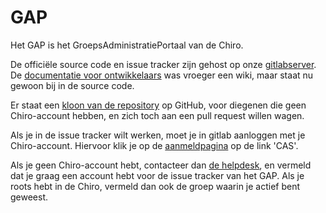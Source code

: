 # GAP

Het GAP is het GroepsAdministratiePortaal van de Chiro.

De officiële source code en issue tracker zijn gehost op onze
[gitlabserver](https://gitlab.chiro.be/gap/gap). De
[documentatie voor ontwikkelaars](doc/WikiStart.md) was vroeger een
wiki, maar staat nu gewoon bij in de source code.

Er staat een [kloon van de repository](https://github.com/Chirojeugd-Vlaanderen/gap)
op GitHub, voor diegenen die geen Chiro-account hebben, en zich toch
aan een pull request willen wagen.

Als je in de issue tracker wilt werken, moet je in gitlab aanloggen
met je Chiro-account. Hiervoor klik je op de
[aanmeldpagina](https://gitlab.chiro.be/users/sign_in) op de link 'CAS'.

Als je geen Chiro-account hebt, contacteer dan
[de helpdesk](https://chiro.be/eloket/feedback-gap), en vermeld dat
je graag een account hebt voor de issue tracker van het GAP. Als je
roots hebt in de Chiro, vermeld dan ook de groep waarin je actief
bent geweest.


